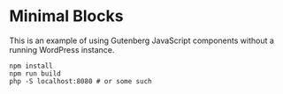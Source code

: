 # Minimal Blocks

This is an example of using Gutenberg JavaScript components without a running WordPress instance.

```
npm install
npm run build
php -S localhost:8080 # or some such
```
